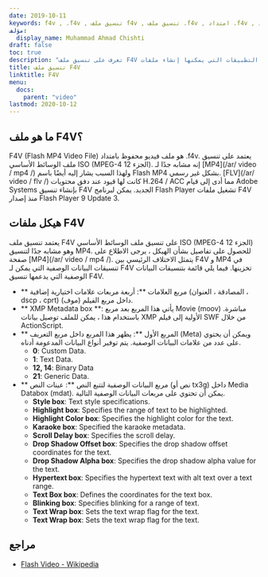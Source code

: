 ```yaml
---
date: 2019-10-11
keywords: f4v , .f4v , تنسيق ملف f4v , تنسيق ملف .f4v , امتداد .f4v , امتداد f4v , تنسيق فيديو f4v , كيفية فتح ملفات f4v , ما هي ملفات f4v
مؤلف:
  display_name: Muhammad Ahmad Chishti
draft: false
toc: true
description: "تعرف على تنسيق ملف F4V وواجهات برمجة التطبيقات التي يمكنها إنشاء ملفات F4V وفتحها"
title: تنسيق ملف F4V
linktitle: F4V
menu:
  docs:
    parent: "video"
lastmod: 2020-10-12
---
```


## ما هو ملف F4V؟ ##

F4V (Flash MP4 Video File) هو ملف فيديو محفوظ بامتداد .f4v. يعتمد على تنسيق ملف الوسائط الأساسي ISO (MPEG-4 الجزء 12). إنه مشابه جدًا لـ [MP4](/ar/ video / mp4 /) ولهذا السبب يشار إليه أيضًا باسم Flash MP4 بشكل غير رسمي. [FLV](/ar/ video / flv /) كانت لها قيود عند دفق محتويات H.264 / ACC مما أدى إلى قيام Adobe Systems بإنشاء تنسيق F4V الجديد. يمكن لبرنامج Flash Player تشغيل ملفات F4V منذ إصدار Flash Player 9 Update 3.

## هيكل ملفات F4V ##

يعتمد تنسيق ملف F4V على تنسيق ملف الوسائط الأساسي ISO (MPEG-4 الجزء 12) وهو مشابه جدًا لتنسيق MP4. للحصول على تفاصيل بشأن الهيكل ، يرجى الاطلاع على صفحة [MP4](/ar/ video / mp4 /). يتمثل الاختلاف الرئيسي بين F4V و MP4 في تنسيقات البيانات الوصفية التي يمكن لـ F4V تخزينها. فيما يلي قائمة بتنسيقات البيانات الوصفية التي يدعمها تنسيق F4V.

- ** مربع العلامات **: أربعة مربعات علامات اختيارية إضافية (المصادقة ، العنوان ، dscp ، cprt) داخل مربع الفيلم (موف).
- ** XMP Metadata box **: يأتي هذا المربع بعد مربع Movie (moov) مباشرة. باستخدام هذا ، يمكن للملف توصيل بيانات XMP الأولية إلى فيلم SWF من خلال ActionScript.
- ** المربع الأول **: يظهر هذا المربع داخل مربع التعريف (Meta) ويمكن أن يحتوي على عدد من علامات البيانات الوصفية. يتم توفير أنواع البيانات المدعومة أدناه.
  - **0**: Custom Data.
  - **1**: Text Data.
  - **12, 14**: Binary Data
  - **21**: Generic Data.
- ** مربع البيانات الوصفية لتتبع النص **: عينات النص (نص أو tx3g) داخل Media Databox (mdat). يمكن أن تحتوي على مربعات البيانات الوصفية التالية.
  - **Style box**: Text style specifications.
  - **Highlight box**: Specifies the range of text to be highlighted.
  - **Highlight Color box**: Specifies the highlight color for the text.
  - **Karaoke box**: Specified the karaoke metadata.
  - **Scroll Delay box**: Specifies the scroll delay.
  - **Drop Shadow Offset box**: Specifies the drop shadow offset coordinates for the text.
  - **Drop Shadow Alpha box**: Specifies the drop shadow alpha value for the text.
  - **Hypertext box**: Specifies the hypertext text with alt text over a text range.
  - **Text Box box**: Defines the coordinates for the text box.
  - **Blinking box**: Specifies blinking for a range of text.
  - **Text Wrap box**: Sets the text wrap flag for the text.
  - **Text Wrap box**: Sets the text wrap flag for the text.

## مراجع ##

- [Flash Video - Wikipedia](https://en.wikipedia.org/wiki/Flash_Video)


